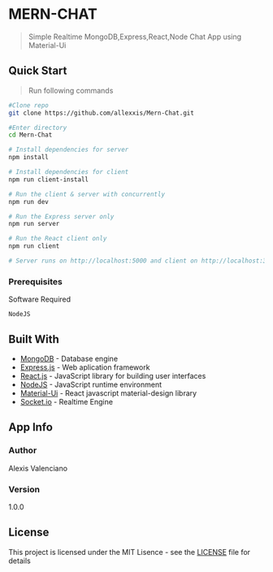 

# MERN-CHAT

>Simple Realtime MongoDB,Express,React,Node Chat App using  Material-Ui

## Quick Start
>Run following commands
```bash
#Clone repo
git clone https://github.com/allexxis/Mern-Chat.git

#Enter directory
cd Mern-Chat

# Install dependencies for server
npm install

# Install dependencies for client
npm run client-install

# Run the client & server with concurrently
npm run dev

# Run the Express server only
npm run server

# Run the React client only
npm run client

# Server runs on http://localhost:5000 and client on http://localhost:3000
```

### Prerequisites

Software Required

```
NodeJS
```

## Built With

* [MongoDB](https://nodejs.org/en/docs/) - Database engine
* [Express.js](https://expressjs.com/en/4x/api) - Web aplication framework
* [React.js](https://reactjs.org/docs/) - JavaScript library for building user interfaces
* [NodeJS](https://docs.mongodb.com/) -  JavaScript runtime environment
* [Material-Ui](https://material-ui.com/) - React javascript material-design library
* [Socket.io](https://socket.io/) - Realtime Engine

## App Info

### Author

Alexis Valenciano

### Version

1.0.0

## License

This project is licensed under the  MIT Lisence - see the [LICENSE](LICENSE) file for details


